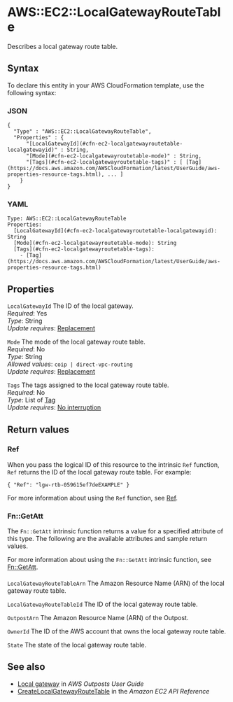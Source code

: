 # AWS::EC2::LocalGatewayRouteTable<a name="aws-resource-ec2-localgatewayroutetable"></a>

Describes a local gateway route table\.

## Syntax<a name="aws-resource-ec2-localgatewayroutetable-syntax"></a>

To declare this entity in your AWS CloudFormation template, use the following syntax:

### JSON<a name="aws-resource-ec2-localgatewayroutetable-syntax.json"></a>

```
{
  "Type" : "AWS::EC2::LocalGatewayRouteTable",
  "Properties" : {
      "[LocalGatewayId](#cfn-ec2-localgatewayroutetable-localgatewayid)" : String,
      "[Mode](#cfn-ec2-localgatewayroutetable-mode)" : String,
      "[Tags](#cfn-ec2-localgatewayroutetable-tags)" : [ [Tag](https://docs.aws.amazon.com/AWSCloudFormation/latest/UserGuide/aws-properties-resource-tags.html), ... ]
    }
}
```

### YAML<a name="aws-resource-ec2-localgatewayroutetable-syntax.yaml"></a>

```
Type: AWS::EC2::LocalGatewayRouteTable
Properties:
  [LocalGatewayId](#cfn-ec2-localgatewayroutetable-localgatewayid): String
  [Mode](#cfn-ec2-localgatewayroutetable-mode): String
  [Tags](#cfn-ec2-localgatewayroutetable-tags):
    - [Tag](https://docs.aws.amazon.com/AWSCloudFormation/latest/UserGuide/aws-properties-resource-tags.html)
```

## Properties<a name="aws-resource-ec2-localgatewayroutetable-properties"></a>

`LocalGatewayId` <a name="cfn-ec2-localgatewayroutetable-localgatewayid"></a>
The ID of the local gateway\.  
_Required_: Yes  
_Type_: String  
_Update requires_: [Replacement](https://docs.aws.amazon.com/AWSCloudFormation/latest/UserGuide/using-cfn-updating-stacks-update-behaviors.html#update-replacement)

`Mode` <a name="cfn-ec2-localgatewayroutetable-mode"></a>
The mode of the local gateway route table\.  
_Required_: No  
_Type_: String  
_Allowed values_: `coip | direct-vpc-routing`  
_Update requires_: [Replacement](https://docs.aws.amazon.com/AWSCloudFormation/latest/UserGuide/using-cfn-updating-stacks-update-behaviors.html#update-replacement)

`Tags` <a name="cfn-ec2-localgatewayroutetable-tags"></a>
The tags assigned to the local gateway route table\.  
_Required_: No  
_Type_: List of [Tag](https://docs.aws.amazon.com/AWSCloudFormation/latest/UserGuide/aws-properties-resource-tags.html)  
_Update requires_: [No interruption](https://docs.aws.amazon.com/AWSCloudFormation/latest/UserGuide/using-cfn-updating-stacks-update-behaviors.html#update-no-interrupt)

## Return values<a name="aws-resource-ec2-localgatewayroutetable-return-values"></a>

### Ref<a name="aws-resource-ec2-localgatewayroutetable-return-values-ref"></a>

When you pass the logical ID of this resource to the intrinsic `Ref` function, `Ref` returns the ID of the local gateway route table\. For example:

`{ "Ref": "lgw-rtb-059615ef7deEXAMPLE" }`

For more information about using the `Ref` function, see [Ref](https://docs.aws.amazon.com/AWSCloudFormation/latest/UserGuide/intrinsic-function-reference-ref.html)\.

### Fn::GetAtt<a name="aws-resource-ec2-localgatewayroutetable-return-values-fn--getatt"></a>

The `Fn::GetAtt` intrinsic function returns a value for a specified attribute of this type\. The following are the available attributes and sample return values\.

For more information about using the `Fn::GetAtt` intrinsic function, see [Fn::GetAtt](https://docs.aws.amazon.com/AWSCloudFormation/latest/UserGuide/intrinsic-function-reference-getatt.html)\.

#### <a name="aws-resource-ec2-localgatewayroutetable-return-values-fn--getatt-fn--getatt"></a>

`LocalGatewayRouteTableArn` <a name="LocalGatewayRouteTableArn-fn::getatt"></a>
The Amazon Resource Name \(ARN\) of the local gateway route table\.

`LocalGatewayRouteTableId` <a name="LocalGatewayRouteTableId-fn::getatt"></a>
The ID of the local gateway route table\.

`OutpostArn` <a name="OutpostArn-fn::getatt"></a>
The Amazon Resource Name \(ARN\) of the Outpost\.

`OwnerId` <a name="OwnerId-fn::getatt"></a>
The ID of the AWS account that owns the local gateway route table\.

`State` <a name="State-fn::getatt"></a>
The state of the local gateway route table\.

## See also<a name="aws-resource-ec2-localgatewayroutetable--seealso"></a>

- [Local gateway](https://docs.aws.amazon.com/outposts/latest/userguide/outposts-local-gateways.html) in _AWS Outposts User Guide_
- [CreateLocalGatewayRouteTable](https://docs.aws.amazon.com/AWSEC2/latest/APIReference/API_CreateLocalGatewayRoute.html) in the _Amazon EC2 API Reference_
